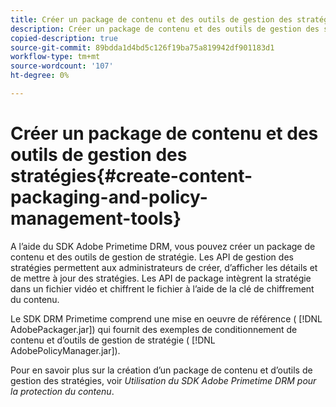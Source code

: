```yaml
---
title: Créer un package de contenu et des outils de gestion des stratégies
description: Créer un package de contenu et des outils de gestion des stratégies
copied-description: true
source-git-commit: 89bdda1d4bd5c126f19ba75a819942df901183d1
workflow-type: tm+mt
source-wordcount: '107'
ht-degree: 0%

---
```



# Créer un package de contenu et des outils de gestion des stratégies{#create-content-packaging-and-policy-management-tools}

A l’aide du SDK Adobe Primetime DRM, vous pouvez créer un package de contenu et des outils de gestion de stratégie. Les API de gestion des stratégies permettent aux administrateurs de créer, d’afficher les détails et de mettre à jour des stratégies. Les API de package intègrent la stratégie dans un fichier vidéo et chiffrent le fichier à l’aide de la clé de chiffrement du contenu.

Le SDK DRM Primetime comprend une mise en oeuvre de référence ( [!DNL AdobePackager.jar]) qui fournit des exemples de conditionnement de contenu et d’outils de gestion de stratégie ( [!DNL AdobePolicyManager.jar]).

Pour en savoir plus sur la création d’un package de contenu et d’outils de gestion des stratégies, voir *Utilisation du SDK Adobe Primetime DRM pour la protection du contenu*.
